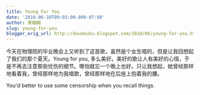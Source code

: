 ```yaml
---
title: Young For You
date: '2010-06-10T09:03:00.000-07:00'
author: 黑糊糊
slug: young-for-you 
blogger_orig_url: http://doudouhu.blogspot.com/2010/06/young-for-you.html
---
```


今天在物理院的毕业晚会上又听到了这首歌，虽然是个女生唱的，但是让我回想起了我们的那个夏天。Young for you, 多么美好。美好的歌让人有美好的心情，于是不再去注意那些忧伤的细节。哪怕就忘一个晚上也好。只让我想起，她曾经那样地看着我，曾经那样地为我唱歌，曾经那样地在后座上抱着我的腰。

You'd better to use some censorship when you recall things.
